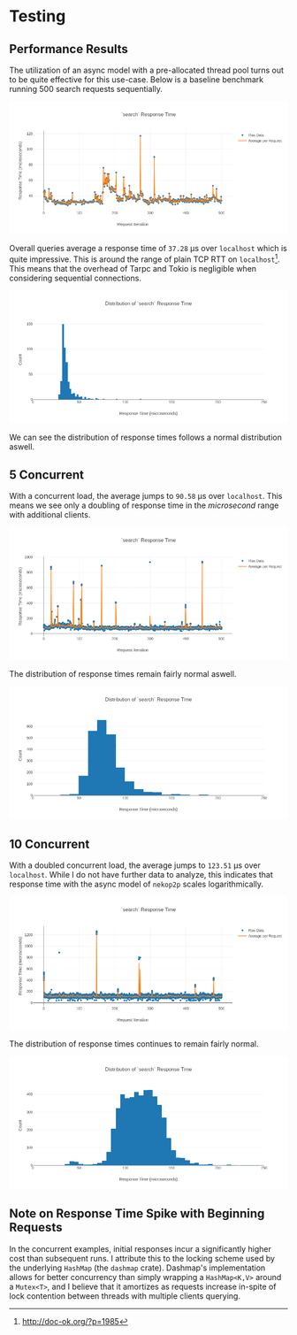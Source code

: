 # Testing
## Performance Results
The utilization of an async model with a pre-allocated thread pool turns out to
be quite effective for this use-case. Below is a baseline benchmark running 500
search requests sequentially.

![](profile-1-scatter.png)

Overall queries average a response time of `37.28` µs over `localhost` which is
quite impressive. This is around the range of plain TCP RTT on `localhost`[^1].
This means that the overhead of Tarpc and Tokio is negligible when considering
sequential connections.

![](profile-1-hist.png)

We can see the distribution of response times follows a normal distribution
aswell.

## 5 Concurrent
With a concurrent load, the average jumps to `90.58` µs over `localhost`. This
means we see only a doubling of response time in the *microsecond* range with
additional clients.

![](profile-5-scatter.png)

The distribution of response times remain fairly normal aswell.

![](profile-5-hist.png)

## 10 Concurrent
With a doubled concurrent load, the average jumps to `123.51` µs over
`localhost`. While I do not have further data to analyze, this indicates that
response time with the async model of `nekop2p` scales logarithmically.

![](profile-10-scatter.png)

The distribution of response times continues to remain fairly normal.

![](profile-10-hist.png)

## Note on Response Time Spike with Beginning Requests
In the concurrent examples, initial responses incur a significantly higher cost
than subsequent runs. I attribute this to the locking scheme used by the
underlying `HashMap` (the `dashmap` crate). Dashmap's implementation allows for
better concurrency than simply wrapping a `HashMap<K,V>` around a `Mutex<T>`,
and I believe that it amortizes as requests increase in-spite of lock
contention between threads with multiple clients querying.

[^1]: http://doc-ok.org/?p=1985
